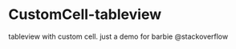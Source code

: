 CustomCell-tableview
====================

tableview with custom cell. just a demo for barbie @stackoverflow
